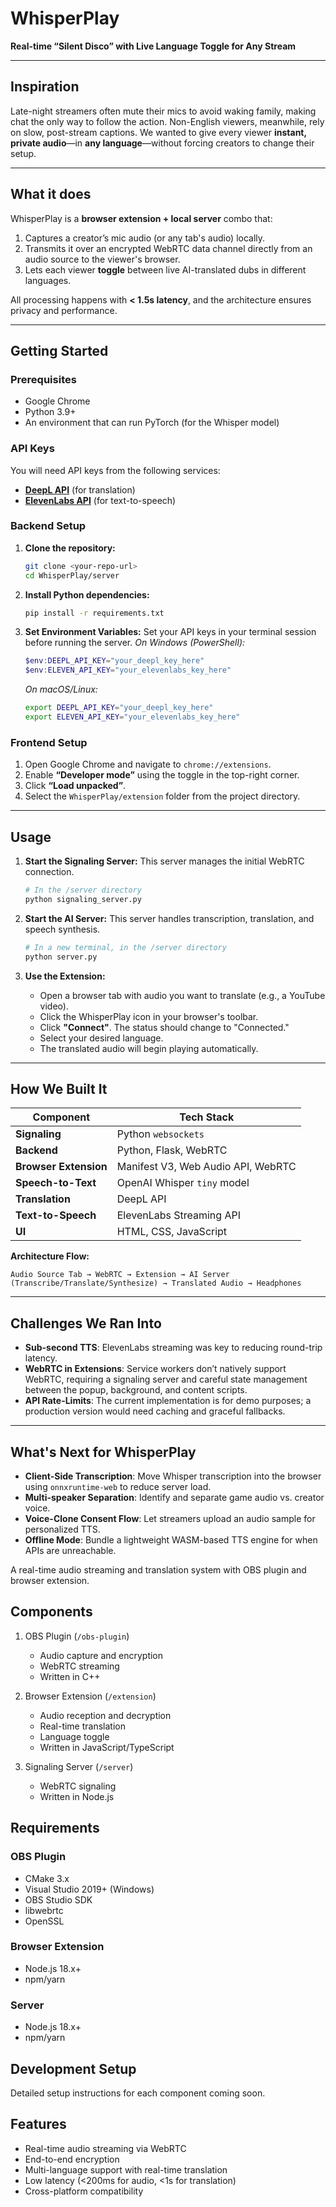 # WhisperPlay
**Real-time “Silent Disco” with Live Language Toggle for Any Stream**

---

## Inspiration
Late-night streamers often mute their mics to avoid waking family, making chat the only way to follow the action. Non-English viewers, meanwhile, rely on slow, post-stream captions. We wanted to give every viewer **instant, private audio**—in **any language**—without forcing creators to change their setup.

---

## What it does
WhisperPlay is a **browser extension + local server** combo that:

1.  Captures a creator’s mic audio (or any tab's audio) locally.
2.  Transmits it over an encrypted WebRTC data channel directly from an audio source to the viewer's browser.
3.  Lets each viewer **toggle** between live AI-translated dubs in different languages.

All processing happens with **< 1.5s latency**, and the architecture ensures privacy and performance.

---

## Getting Started

### Prerequisites
*   Google Chrome
*   Python 3.9+
*   An environment that can run PyTorch (for the Whisper model)

### API Keys
You will need API keys from the following services:
*   [**DeepL API**](https://www.deepl.com/pro-api) (for translation)
*   [**ElevenLabs API**](https://elevenlabs.io/) (for text-to-speech)

### Backend Setup

1.  **Clone the repository:**
    ```bash
    git clone <your-repo-url>
    cd WhisperPlay/server
    ```

2.  **Install Python dependencies:**
    ```bash
    pip install -r requirements.txt
    ```

3.  **Set Environment Variables:**
    Set your API keys in your terminal session before running the server. 
    *On Windows (PowerShell):*
    ```powershell
    $env:DEEPL_API_KEY="your_deepl_key_here"
    $env:ELEVEN_API_KEY="your_elevenlabs_key_here"
    ```
    *On macOS/Linux:*
    ```bash
    export DEEPL_API_KEY="your_deepl_key_here"
    export ELEVEN_API_KEY="your_elevenlabs_key_here"
    ```

### Frontend Setup

1.  Open Google Chrome and navigate to `chrome://extensions`.
2.  Enable **“Developer mode”** using the toggle in the top-right corner.
3.  Click **“Load unpacked”**.
4.  Select the `WhisperPlay/extension` folder from the project directory.

---

## Usage

1.  **Start the Signaling Server:**
    This server manages the initial WebRTC connection.
    ```bash
    # In the /server directory
    python signaling_server.py
    ```

2.  **Start the AI Server:**
    This server handles transcription, translation, and speech synthesis.
    ```bash
    # In a new terminal, in the /server directory
    python server.py
    ```

3.  **Use the Extension:**
    *   Open a browser tab with audio you want to translate (e.g., a YouTube video).
    *   Click the WhisperPlay icon in your browser's toolbar.
    *   Click **"Connect"**. The status should change to "Connected."
    *   Select your desired language.
    *   The translated audio will begin playing automatically.

---

## How We Built It

| Component | Tech Stack |
|-----------|------------|
| **Signaling** | Python `websockets` |
| **Backend** | Python, Flask, WebRTC |
| **Browser Extension** | Manifest V3, Web Audio API, WebRTC |
| **Speech-to-Text** | OpenAI Whisper `tiny` model |
| **Translation** | DeepL API |
| **Text-to-Speech** | ElevenLabs Streaming API |
| **UI** | HTML, CSS, JavaScript |

**Architecture Flow:**

`Audio Source Tab → WebRTC → Extension → AI Server (Transcribe/Translate/Synthesize) → Translated Audio → Headphones`

---

## Challenges We Ran Into
- **Sub-second TTS**: ElevenLabs streaming was key to reducing round-trip latency.
- **WebRTC in Extensions**: Service workers don’t natively support WebRTC, requiring a signaling server and careful state management between the popup, background, and content scripts.
- **API Rate-Limits**: The current implementation is for demo purposes; a production version would need caching and graceful fallbacks.

---

## What's Next for WhisperPlay
- **Client-Side Transcription**: Move Whisper transcription into the browser using `onnxruntime-web` to reduce server load.
- **Multi-speaker Separation**: Identify and separate game audio vs. creator voice.
- **Voice-Clone Consent Flow**: Let streamers upload an audio sample for personalized TTS.
- **Offline Mode**: Bundle a lightweight WASM-based TTS engine for when APIs are unreachable.


A real-time audio streaming and translation system with OBS plugin and browser extension.

## Components

1. OBS Plugin (`/obs-plugin`)
   - Audio capture and encryption
   - WebRTC streaming
   - Written in C++

2. Browser Extension (`/extension`)
   - Audio reception and decryption
   - Real-time translation
   - Language toggle
   - Written in JavaScript/TypeScript

3. Signaling Server (`/server`)
   - WebRTC signaling
   - Written in Node.js

## Requirements

### OBS Plugin
- CMake 3.x
- Visual Studio 2019+ (Windows)
- OBS Studio SDK
- libwebrtc
- OpenSSL

### Browser Extension
- Node.js 18.x+
- npm/yarn

### Server
- Node.js 18.x+
- npm/yarn

## Development Setup

Detailed setup instructions for each component coming soon.

## Features

- Real-time audio streaming via WebRTC
- End-to-end encryption
- Multi-language support with real-time translation
- Low latency (<200ms for audio, <1s for translation)
- Cross-platform compatibility
